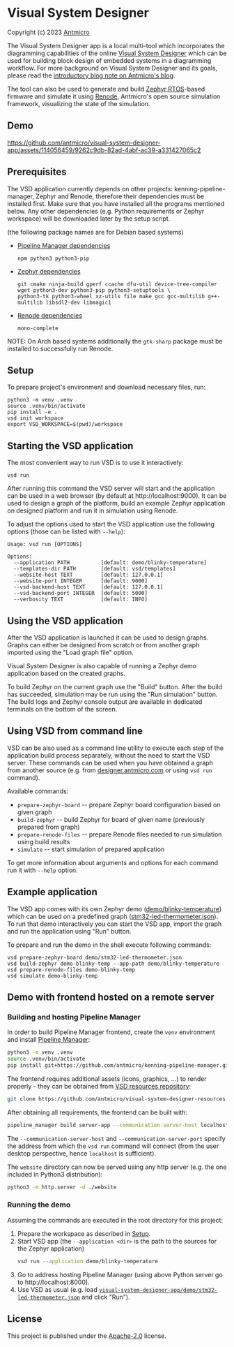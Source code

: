 # Visual System Designer

Copyright (c) 2023 [Antmicro](https://www.antmicro.com)

The Visual System Designer app is a local multi-tool which incorporates the diagramming capabilities of the online [Visual System Designer](https://designer.antmicro.com/) which can be used for building block design of embedded systems in a diagramming workflow.
For more background on Visual System Designer and its goals, please read the [introductory blog note on Antmicro's blog](https://antmicro.com/blog/2023/09/build-embedded-systems-with-vsd/).

The tool can also be used to generate and build [Zephyr RTOS](https://zephyrproject.org/)-based firmware and simulate it using [Renode](https://www.renode.io), Antmicro's open source simulation framework, visualizing the state of the simulation.

## Demo

https://github.com/antmicro/visual-system-designer-app/assets/114056459/9262c9db-82ad-4abf-ac39-a331427065c2

## Prerequisites

The VSD application currently depends on other projects: kenning-pipeline-manager, Zephyr and Renode, therefore their dependencies must be installed first.
Make sure that you have installed all the programs mentioned below.
Any other dependencies (e.g. Python requirements or Zephyr workspace) will be downloaded later by the setup script.

(the following package names are for Debian based systems)

* [Pipeline Manager dependencies](https://github.com/antmicro/kenning-pipeline-manager#prerequisites)

  ```
  npm python3 python3-pip
  ```
* [Zephyr dependencies](https://docs.zephyrproject.org/latest/develop/getting_started/index.html#install-dependencies)

  ```
  git cmake ninja-build gperf ccache dfu-util device-tree-compiler wget python3-dev python3-pip python3-setuptools \
  python3-tk python3-wheel xz-utils file make gcc gcc-multilib g++-multilib libsdl2-dev libmagic1
  ```
* [Renode dependencies](https://github.com/renode/renode#installing-dependencies)

  ```
  mono-complete
  ```

NOTE: On Arch based systems additionally the `gtk-sharp` package must be installed to successfully run Renode.

## Setup

To prepare project's environment and download necessary files, run:

```
python3 -m venv .venv
source .venv/bin/activate
pip install -e .
vsd init workspace
export VSD_WORKSPACE=$(pwd)/workspace
```

## Starting the VSD application

The most convenient way to run VSD is to use it interactively:

```
vsd run
```

After running this command the VSD server will start and the application can be used in a web browser (by default at http://localhost:9000).
It can be used to design a graph of the platform, build an example Zephyr application on designed platform and run it in simulation using Renode.

To adjust the options used to start the VSD application use the following options (those can be listed with `--help`):

```
Usage: vsd run [OPTIONS]

Options:
  --application PATH          [default: demo/blinky-temperature]
  --templates-dir PATH        [default: vsd/templates]
  --website-host TEXT         [default: 127.0.0.1]
  --website-port INTEGER      [default: 9000]
  --vsd-backend-host TEXT     [default: 127.0.0.1]
  --vsd-backend-port INTEGER  [default: 5000]
  --verbosity TEXT            [default: INFO]
```

## Using the VSD application

After the VSD application is launched it can be used to design graphs.
Graphs can either be designed from scratch or from another graph imported using the "Load graph file" option.

Visual System Designer is also capable of running a Zephyr demo application based on the created graphs.

To build Zephyr on the current graph use the "Build" button.
After the build has succeeded, simulation may be run using the "Run simulation" button.
The build logs and Zephyr console output are available in dedicated terminals on the bottom of the screen.

## Using VSD from command line

VSD can be also used as a command line utility to execute each step of the application build process separately, without the need to start the VSD server.
These commands can be used when you have obtained a graph from another source (e.g. from [designer.antmicro.com](https://designer.antmicro.com) or using `vsd run` command).

Available commands:

- `prepare-zephyr-board` -- prepare Zephyr board configuration based on given graph
- `build-zephyr` -- build Zephyr for board of given name (previously prepared from graph)
- `prepare-renode-files` -- prepare Renode files needed to run simulation using build results
- `simulate` -- start simulation of prepared application

To get more information about arguments and options for each command run it with `--help` option.

## Example application

The VSD app comes with its own Zephyr demo ([demo/blinky-temperature](./demo/blinky-temperature/)) which can be used on a predefined graph ([stm32-led-thermometer.json](./demo/stm32-led-thermometer.json)).
To run that demo interactively you can start the VSD app, import the graph and run the application using "Run" button.

To prepare and run the demo in the shell execute following commands:

```
vsd prepare-zephyr-board demo/stm32-led-thermometer.json
vsd build-zephyr demo-blinky-temp --app-path demo/blinky-temperature
vsd prepare-renode-files demo-blinky-temp
vsd simulate demo-blinky-temp
```

## Demo with frontend hosted on a remote server

### Building and hosting Pipeline Manager

In order to build Pipeline Manager frontend, create the `venv` environment and install [Pipeline Manager](https://github.com/antmicro/kenning-pipeline-manager):

```sh
python3 -m venv .venv
source .venv/bin/activate
pip install git+https://github.com/antmicro/kenning-pipeline-manager.git
```

The frontend requires additional assets (icons, graphics, ...) to render properly - they can be obtained from [VSD resources repository](https://github.com/antmicro/visual-system-designer-resources):

```sh
git clone https://github.com/antmicro/visual-system-designer-resources.git
```

After obtaining all requirements, the frontend can be built with:

```sh
pipeline_manager build server-app --communication-server-host localhost --communication-server-port 9000 --output-directory website --workspace-directory pm-workspace --assets-directory visual-system-designer-resources/assets/
```

The `--communication-server-host` and `--communication-server-port` specify the address from which the `vsd run` command will connect (from the user desktop perspective, hence `localhost` is sufficient).

The `website` directory can now be served using any http server (e.g. the one included in Python3 distribution):

```sh
python3 -m http.server -d ./website
```

### Running the demo

Assuming the commands are executed in the root directory for this project:

1. Prepare the workspace as described in [Setup](#setup).
1. Start VSD app (the `--application <dir>` is the path to the sources for the Zephyr application)
    ```sh
    vsd run --application demo/blinky-temperature
    ```
2. Go to address hosting Pipeline Manager (using above Python server go to http://localhost:8000).
3. Use VSD as usual (e.g. load [`visual-system-designer-app/demo/stm32-led-thermometer.json`](visual-system-designer-app/demo/stm32-led-thermometer.json) and click "Run").

## License

This project is published under the [Apache-2.0](LICENSE) license.
